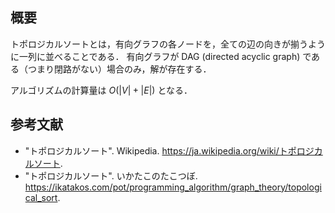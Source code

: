 ## 概要

トポロジカルソートとは，有向グラフの各ノードを，全ての辺の向きが揃うように一列に並べることである．
有向グラフが DAG (directed acyclic graph) である（つまり閉路がない）場合のみ，解が存在する．

アルゴリズムの計算量は $O(|V|+|E|)$ となる．


## 参考文献

- "トポロジカルソート". Wikipedia. <https://ja.wikipedia.org/wiki/トポロジカルソート>.
- "トポロジカルソート". いかたこのたこつぼ. <https://ikatakos.com/pot/programming_algorithm/graph_theory/topological_sort>.
